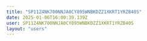 ```yaml
---
title: "SP11Z4NK700NNJA0CY895WNBKDZZ1XKRT1YRZB40S"
date: 2025-01-06T16:00:39.139Z
user: SP11Z4NK700NNJA0CY895WNBKDZZ1XKRT1YRZB40S
layout: "users"
---
```

    